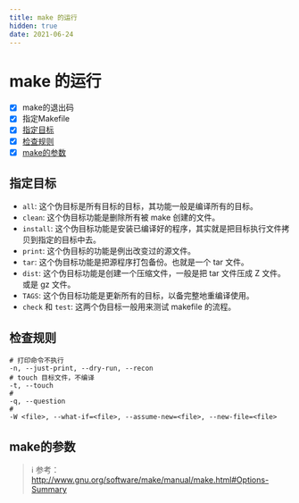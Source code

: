 ```yaml
---
title: make 的运行
hidden: true
date: 2021-06-24
---
```


# make 的运行

- [x] make的退出码
- [x] 指定Makefile
- [x] [指定目标](#指定目标)
- [x] [检查规则](#检查规则)
- [x] [make的参数](#make的参数)

## 指定目标

- `all`: 这个伪目标是所有目标的目标，其功能一般是编译所有的目标。
- `clean`: 这个伪目标功能是删除所有被 make 创建的文件。
- `install`: 这个伪目标功能是安装已编译好的程序，其实就是把目标执行文件拷贝到指定的目标中去。
- `print`: 这个伪目标的功能是例出改变过的源文件。
- `tar`: 这个伪目标功能是把源程序打包备份。也就是一个 tar 文件。
- `dist`: 这个伪目标功能是创建一个压缩文件，一般是把 tar 文件压成 Z 文件。或是 gz 文件。
- `TAGS`: 这个伪目标功能是更新所有的目标，以备完整地重编译使用。
- `check` 和 `test`: 这两个伪目标一般用来测试 makefile 的流程。

## 检查规则

```shell
# 打印命令不执行
-n, --just-print, --dry-run, --recon
# touch 目标文件，不编译
-t, --touch
# 
-q, --question
#
-W <file>, --what-if=<file>, --assume-new=<file>, --new-file=<file>
```

## make的参数

> ℹ️ 参考：http://www.gnu.org/software/make/manual/make.html#Options-Summary

